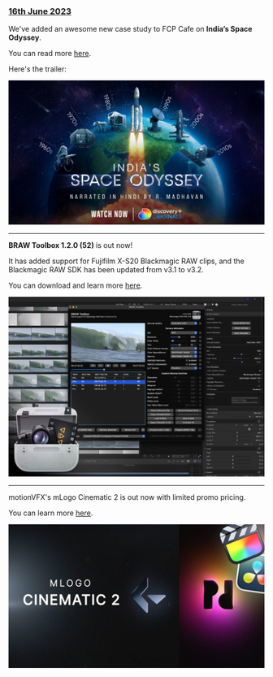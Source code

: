 ### [16th June 2023](/news/20230616)

We've added an awesome new case study to FCP Cafe on **India’s Space Odyssey**.

You can read more [here](/case-studies/indias-space-odyssey/).

Here's the trailer:

[![](/static/indias-space-odyssey-youtube.jpg)](https://www.youtube.com/watch?v=ohpEY50Y2No)

---

**BRAW Toolbox 1.2.0 (52)** is out now!

It has added support for Fujifilm X-S20 Blackmagic RAW clips, and the Blackmagic RAW SDK has been updated from v3.1 to v3.2.

You can download and learn more [here](https://brawtoolbox.io).

![](/static/braw-toolbox.jpg)

---

motionVFX's mLogo Cinematic 2 is out now with limited promo pricing.

You can learn more [here](https://www.motionvfx.com/store,mlogo-cinematic-2-dvr,p3994.html).

[![](/static/mlogo2-cinematic.jpg)](https://www.youtube.com/watch?v=hu8FPHYFEzw)